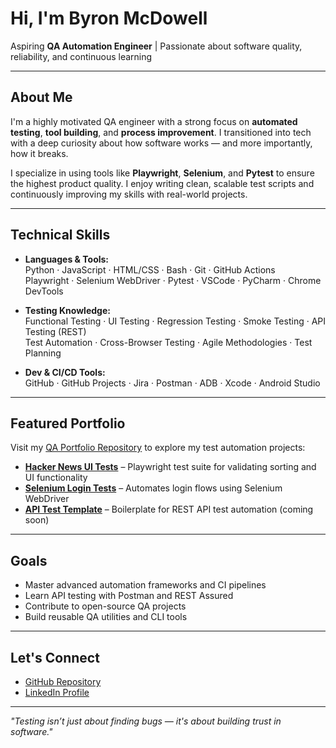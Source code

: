 # Hi, I'm Byron McDowell

Aspiring **QA Automation Engineer** | Passionate about software quality, reliability, and continuous learning

---

## About Me

I'm a highly motivated QA engineer with a strong focus on **automated testing**, **tool building**, and **process improvement**. I transitioned into tech with a deep curiosity about how software works — and more importantly, how it breaks.

I specialize in using tools like **Playwright**, **Selenium**, and **Pytest** to ensure the highest product quality. I enjoy writing clean, scalable test scripts and continuously improving my skills with real-world projects.

---

## Technical Skills

- **Languages & Tools:**  
  Python · JavaScript · HTML/CSS · Bash · Git · GitHub Actions  
  Playwright · Selenium WebDriver · Pytest · VSCode · PyCharm · Chrome DevTools

- **Testing Knowledge:**  
  Functional Testing · UI Testing · Regression Testing · Smoke Testing · API Testing (REST)  
  Test Automation · Cross-Browser Testing · Agile Methodologies · Test Planning

- **Dev & CI/CD Tools:**  
  GitHub · GitHub Projects · Jira · Postman · ADB · Xcode · Android Studio

---

## Featured Portfolio

Visit my [QA Portfolio Repository](https://github.com/blmcdowe/qa-portfolio) to explore my test automation projects:

- **[Hacker News UI Tests](https://github.com/blmcdowe/qa-portfolio/tree/main/projects/hacker-news-ui-tests)** – Playwright test suite for validating sorting and UI functionality
- **[Selenium Login Tests](https://github.com/blmcdowe/qa-portfolio/tree/main/projects/selenium-login-tests)** – Automates login flows using Selenium WebDriver
- **[API Test Template](https://github.com/blmcdowe/qa-portfolio/tree/main/projects/api-tests-template)** – Boilerplate for REST API test automation (coming soon)

---

## Goals

- Master advanced automation frameworks and CI pipelines
- Learn API testing with Postman and REST Assured
- Contribute to open-source QA projects
- Build reusable QA utilities and CLI tools

---

## Let's Connect

- [GitHub Repository](https://github.com/blmcdowe/qa-portfolio)
- [LinkedIn Profile](https://www.linkedin.com/in/blmcdowe)

---

_"Testing isn’t just about finding bugs — it's about building trust in software."_  
